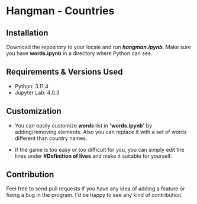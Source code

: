 # Hangman - Countries
## Installation
 Download the repository to your locale and run ***hangman.ipynb***. Make sure you have **words.ipynb** in a directory where Python can see.

## Requirements & Versions Used
- Python: 3.11.4
- Jupyter Lab: 4.0.3

## Customization
 - You can easily customize ***words*** list in **'words.ipynb'** by adding/removing elements. Also you can replace it with a set of words different than country names.

- If the game is too easy or too difficult for you, you can simply edit the lines under **#Definition of lives** and make it suitable for yourself.

## Contribution
Feel free to send pull requests if you have any idea of adding a feature or fixing a bug in the program. I'd be happy to see any kind of contribution.


